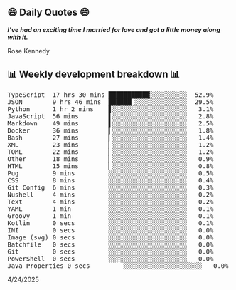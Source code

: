 ## 😄 Daily Quotes 😄

_**I've had an exciting time I married for love and got a little money along with it.**_

Rose Kennedy



## 📊 Weekly development breakdown 📊

<pre>TypeScript  17 hrs 30 mins ███████████░░░░░░░░░░  52.9%
JSON        9 hrs 46 mins  ██████▏░░░░░░░░░░░░░░  29.5%
Python      1 hr 2 mins    ▋░░░░░░░░░░░░░░░░░░░░   3.1%
JavaScript  56 mins        ▌░░░░░░░░░░░░░░░░░░░░   2.8%
Markdown    49 mins        ▌░░░░░░░░░░░░░░░░░░░░   2.5%
Docker      36 mins        ▍░░░░░░░░░░░░░░░░░░░░   1.8%
Bash        27 mins        ▎░░░░░░░░░░░░░░░░░░░░   1.4%
XML         23 mins        ▏░░░░░░░░░░░░░░░░░░░░   1.2%
TOML        22 mins        ▏░░░░░░░░░░░░░░░░░░░░   1.2%
Other       18 mins        ▏░░░░░░░░░░░░░░░░░░░░   0.9%
HTML        15 mins        ▏░░░░░░░░░░░░░░░░░░░░   0.8%
Pug         9 mins         ░░░░░░░░░░░░░░░░░░░░░   0.5%
CSS         8 mins         ░░░░░░░░░░░░░░░░░░░░░   0.4%
Git Config  6 mins         ░░░░░░░░░░░░░░░░░░░░░   0.3%
Nushell     4 mins         ░░░░░░░░░░░░░░░░░░░░░   0.2%
Text        4 mins         ░░░░░░░░░░░░░░░░░░░░░   0.2%
YAML        1 min          ░░░░░░░░░░░░░░░░░░░░░   0.1%
Groovy      1 min          ░░░░░░░░░░░░░░░░░░░░░   0.1%
Kotlin      0 secs         ░░░░░░░░░░░░░░░░░░░░░   0.1%
INI         0 secs         ░░░░░░░░░░░░░░░░░░░░░   0.0%
Image (svg) 0 secs         ░░░░░░░░░░░░░░░░░░░░░   0.0%
Batchfile   0 secs         ░░░░░░░░░░░░░░░░░░░░░   0.0%
Git         0 secs         ░░░░░░░░░░░░░░░░░░░░░   0.0%
PowerShell  0 secs         ░░░░░░░░░░░░░░░░░░░░░   0.0%
Java Properties 0 secs         ░░░░░░░░░░░░░░░░░░░░░   0.0%</pre>

4/24/2025